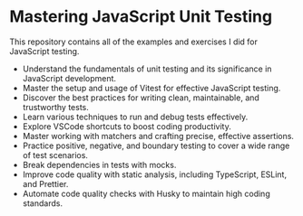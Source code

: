 # Mastering JavaScript Unit Testing

This repository contains all of the examples and exercises I did for  JavaScript testing.

* Understand the fundamentals of unit testing and its significance in JavaScript development.
* Master the setup and usage of Vitest for effective JavaScript testing.
* Discover the best practices for writing clean, maintainable, and trustworthy tests.
* Learn various techniques to run and debug tests effectively.
* Explore VSCode shortcuts to boost coding productivity.
* Master working with matchers and crafting precise, effective assertions.
* Practice positive, negative, and boundary testing to cover a wide range of test scenarios.
* Break dependencies in  tests with mocks.
* Improve code quality with static analysis, including TypeScript, ESLint, and Prettier.
* Automate code quality checks with Husky to maintain high coding standards.


